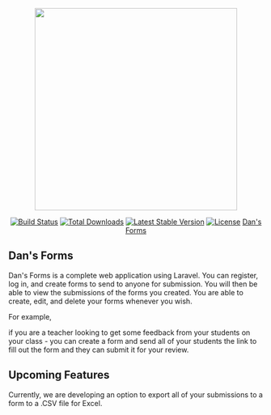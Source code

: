 <p align="center"><img src="https://res.cloudinary.com/dtfbvvkyp/image/upload/v1566331377/laravel-logolockup-cmyk-red.svg" width="400"></p>

<p align="center">
<a href="https://travis-ci.org/laravel/framework"><img src="https://travis-ci.org/laravel/framework.svg" alt="Build Status"></a>
<a href="https://packagist.org/packages/laravel/framework"><img src="https://poser.pugx.org/laravel/framework/d/total.svg" alt="Total Downloads"></a>
<a href="https://packagist.org/packages/laravel/framework"><img src="https://poser.pugx.org/laravel/framework/v/stable.svg" alt="Latest Stable Version"></a>
<a href="https://packagist.org/packages/laravel/framework"><img src="https://poser.pugx.org/laravel/framework/license.svg" alt="License"></a>
<a href="http://mamnev.me">Dan's Forms</a>
    
</p>

## Dan's Forms



Dan's Forms is a complete web application using Laravel. You can register, log in, and create forms to send to anyone for submission. You will then be able to view the submissions of the forms you created. You are able to create, edit, and delete your forms whenever you wish.

For example,

if you are a teacher looking to get some feedback from your students on your class - you can create a form and send all of your students the link to fill out the form and they can submit it for your review. 


## Upcoming Features

Currently, we are developing an option to export all of your submissions to a form to a .CSV file for Excel. 

